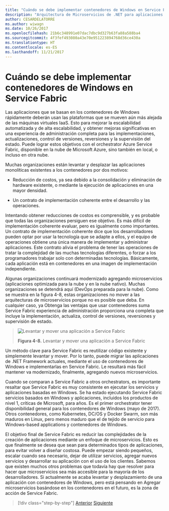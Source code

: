 ```yaml
---
title: "Cuándo se debe implementar contenedores de Windows en Service Fabric"
description: "Arquitectura de Microservicios de .NET para aplicaciones .NET en contenedores | Cuándo se debe implementar contenedores de Windows en Service Fabric"
author: CESARDELATORRE
ms.author: wiwagn
ms.date: 10/26/2017
ms.openlocfilehash: 21b6c348991e07dac7dbc9d327b63fa88a588ba4
ms.sourcegitcommit: 4f3fef493080a43e70e951223894768d36ce430a
ms.translationtype: HT
ms.contentlocale: es-ES
ms.lasthandoff: 11/21/2017
---
```

# <a name="when-to-deploy-windows-containers-to-service-fabric"></a>Cuándo se debe implementar contenedores de Windows en Service Fabric

Las aplicaciones que se basan en los contenedores de Windows rápidamente deberán usan las plataformas que se mueven aún más alejada de las máquinas virtuales IaaS. Esto para mejorar la escalabilidad automatizada y de alta escalabilidad, y obtener mejoras significativas en una experiencia de administración completa para las implementaciones, actualizaciones, control de versiones, reversiones y la supervisión del estado. Puede lograr estos objetivos con el orchestrator Azure Service Fabric, disponible en la nube de Microsoft Azure, sino también en local, o incluso en otra nube.

Muchas organizaciones están levantar y desplazar las aplicaciones monolíticas existentes a los contenedores por dos motivos:

-   Reducción de costos, ya sea debido a la consolidación y eliminación de hardware existente, o mediante la ejecución de aplicaciones en una mayor densidad.

-   Un contrato de implementación coherente entre el desarrollo y las operaciones.

Intentando obtener reducciones de costos es comprensible, y es probable que todas las organizaciones persiguen ese objetivo. Es más difícil de implementación coherente evaluar, pero es igualmente como importantes. Un contrato de implementación coherente dice que los desarrolladores pueden optar por usar la tecnología que se adapte a ellos, y el equipo de operaciones obtiene una única manera de implementar y administrar aplicaciones. Este contrato alivia el problema de tener las operaciones de tratar la complejidad de las muchas tecnologías diferentes, o forzar a los programadores trabajar solo con determinadas tecnologías. Básicamente, cada aplicación está en contenedores en una imagen de implementación independiente.

Algunas organizaciones continuará modernizado agregando microservicios (aplicaciones optimizada para la nube y en la nube nativo). Muchas organizaciones se detendrá aquí (DevOps preparada para la nube). Como se muestra en la figura 4-8, estas organizaciones no mover a las arquitecturas de microservicios porque no es posible que deba. En cualquier caso, ya Obtenga las ventajas que usar contenedores suma Service Fabric experiencia de administración proporciona una completa que incluye la implementación, actualiza, control de versiones, reversiones y supervisión de estado.

> ![Levantar y mover una aplicación a Service Fabric](./media/image8.png)
>
> **Figura 4-8.** Levantar y mover una aplicación a Service Fabric

Un método clave para Service Fabric es reutilizar código existente y simplemente levantar y mover. Por lo tanto, puede migrar las aplicaciones de .NET Framework actuales, mediante el uso de contenedores de Windows e implementarlas en Service Fabric. Le resultará más fácil mantener va modernizado, finalmente, agregando nuevos microservicios.

Cuando se comparan a Service Fabric a otros orchestrators, es importante resaltar que Service Fabric es muy consistente en ejecutar los servicios y aplicaciones basadas en Windows. Se ha estado ejecutando Service Fabric servicios basados en Windows y aplicaciones, incluidos los productos de nivel 1, críticas de Microsoft, para años. Es el primer orchestrator tener disponibilidad general para los contenedores de Windows (mayo de 2017). Otros contenedores, como Kubernetes, DC/OS y Docker Swarm, son más maduros en Linux, pero menos maduro que el de tejido de servicio para Windows-based applications y contenedores de Windows.

El objetivo final de Service Fabric es reducir las complejidades de la creación de aplicaciones mediante un enfoque de microservicios. Esto es que finalmente se desea que sean para determinados tipos de aplicaciones, para evitar volver a diseñar costosa. Puede empezar siendo pequeños, escalar cuando sea necesario, dejar de utilizar servicios, agregar nuevos servicios y desarrollar su aplicación con el uso de los clientes. Sabemos que existen muchos otros problemas que todavía hay que resolver para hacer que microservicios sea más accesible para la mayoría de los desarrolladores. Si actualmente se acaba levantar y desplazamiento de una aplicación con contenedores de Windows, pero está pensando en Agregar microservicios basándose en los contenedores en el futuro, es la zona de acción de Service Fabric.

>[!div class="step-by-step"]
[Anterior](when-to-deploy-windows-containers-to-azure-vms-iaas-cloud.md)
[Siguiente](when-to-deploy-windows-containers-to-azure-container-service-kubernetes.md)
